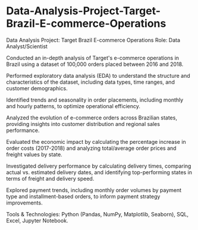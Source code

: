 # Data-Analysis-Project-Target-Brazil-E-commerce-Operations
Data Analysis Project: Target Brazil E-commerce Operations
Role: Data Analyst/Scientist


Conducted an in-depth analysis of Target's e-commerce operations in Brazil using a dataset of 100,000 orders placed between 2016 and 2018.

Performed exploratory data analysis (EDA) to understand the structure and characteristics of the dataset, including data types, time ranges, and customer demographics.

Identified trends and seasonality in order placements, including monthly and hourly patterns, to optimize operational efficiency.

Analyzed the evolution of e-commerce orders across Brazilian states, providing insights into customer distribution and regional sales performance.

Evaluated the economic impact by calculating the percentage increase in order costs (2017-2018) and analyzing total/average order prices and freight values by state.

Investigated delivery performance by calculating delivery times, comparing actual vs. estimated delivery dates, and identifying top-performing states in terms of freight and delivery speed.

Explored payment trends, including monthly order volumes by payment type and installment-based orders, to inform payment strategy improvements.

Tools & Technologies: Python (Pandas, NumPy, Matplotlib, Seaborn), SQL, Excel, Jupyter Notebook.
